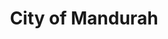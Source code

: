 ---
layout: project
order: 2
title: City of Mandurah
client: City of Mandurah
description: Public-facing website for the City of Mandurah. A hub for Mandurah's local resources, news, and public events.
thumb: /assets/images/projects/COM/com-1080x0.5.png
tags: [
    Front-end Development,
    UX Advising,
]
---